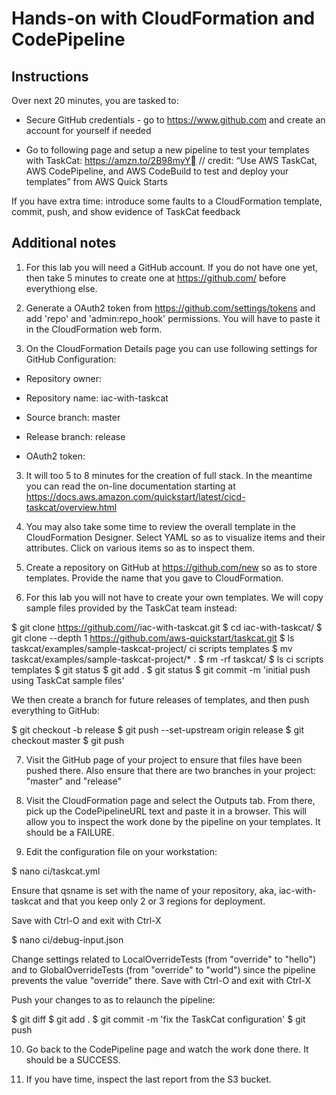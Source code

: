 # Hands-on with CloudFormation and CodePipeline

## Instructions

Over next 20 minutes, you are tasked to:

* Secure GitHub credentials - go to https://www.github.com and create an account for yourself if needed

* Go to following page and setup a new pipeline to test your templates with TaskCat: https://amzn.to/2B98myY
// credit: “Use AWS TaskCat, AWS CodePipeline, and AWS CodeBuild to test and deploy your templates” from AWS Quick Starts

If you have extra time: introduce some faults to a CloudFormation template, commit, push, and show evidence of TaskCat feedback

## Additional notes

1) For this lab you will need a GitHub account. If you do not have one yet, then take 5 minutes to create
one at https://github.com/ before everythiong else.

2) Generate a OAuth2 token from https://github.com/settings/tokens and add 'repo' and 'admin:repo_hook'
permissions. You will have to paste it in the CloudFormation web form.

3) On the CloudFormation Details page you can use following settings for GitHub Configuration:

* Repository owner: <your-github-identifier>

* Repository name: iac-with-taskcat

* Source branch: master

* Release branch: release

* OAuth2 token: <your-oauth2-token>

3) It will too 5 to 8 minutes for the creation of full stack. In the meantime you can read the on-line
documentation starting at https://docs.aws.amazon.com/quickstart/latest/cicd-taskcat/overview.html

4) You may also take some time to review the overall template in the CloudFormation Designer.
Select YAML so as to visualize items and their attributes. Click on various items so as
to inspect them.

5) Create a repository on GitHub at https://github.com/new so as to store templates.
Provide the name that you gave to CloudFormation.

6) For this lab you will not have to create your own templates. We will copy
sample files provided by the TaskCat team instead:

$ git clone https://github.com/<your-github-identifier>/iac-with-taskcat.git
$ cd iac-with-taskcat/
$ git clone --depth 1 https://github.com/aws-quickstart/taskcat.git
$ ls taskcat/examples/sample-taskcat-project/
ci		scripts		templates
$ mv taskcat/examples/sample-taskcat-project/* .
$ rm -rf taskcat/
$ ls
ci		scripts		templates
$ git status
$ git add .
$ git status
$ git commit -m 'initial push using TaskCat sample files'

We then create a branch for future releases of templates, and then push
everything to GitHub:

$ git checkout -b release
$ git push --set-upstream origin release
$ git checkout master
$ git push

7) Visit the GitHub page of your project to ensure that files have been pushed there.
Also ensure that there are two branches in your project: "master" and "release"

8) Visit the CloudFormation page and select the Outputs tab. From there, pick up
the CodePipelineURL text and paste it in a browser. This will allow you to
inspect the work done by the pipeline on your templates. It should be a FAILURE.

9) Edit the configuration file on your workstation:

$ nano ci/taskcat.yml

Ensure that qsname is set with the name of your repository, aka, iac-with-taskcat and that
you keep only 2 or 3 regions for deployment.

Save with Ctrl-O and exit with Ctrl-X

$ nano ci/debug-input.json

Change settings related to LocalOverrideTests (from "override" to "hello") and
to GlobalOverrideTests (from "override" to "world") since the pipeline prevents
the value "override" there. Save with Ctrl-O and exit with Ctrl-X

Push your changes to as to relaunch the pipeline:

$ git diff
$ git add .
$ git commit -m 'fix the TaskCat configuration'
$ git push

10) Go back to the CodePipeline page and watch the work done there. It should be
a SUCCESS.

11) If you have time, inspect the last report from the S3 bucket.
